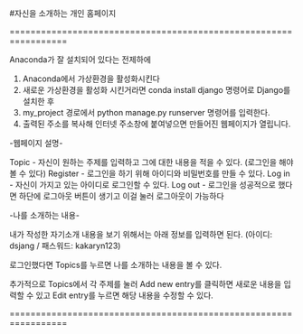
#자신을 소개하는 개인 홈페이지

=================================================================

Anaconda가 잘 설치되어 있다는 전제하에
1. Anaconda에서 가상환경을 활성화시킨다
2. 새로운 가상환경을 활성화 시킨거라면 conda install django 명령어로 Django를 설치한 후
3. my_project 경로에서 python manage.py runserver 명령어를 입력한다.
4. 출력된 주소를 복사해 인터넷 주소창에 붙여넣으면 만들어진 웹페이지가 열립니다.

-웹페이지 설명-

Topic - 자신이 원하는 주제를 입력하고 그에 대한 내용을 적을 수 있다. (로그인을 해야 볼 수 있다)
Register - 로그인을 하기 위해 아이디와 비밀번호를 만들 수 있다.
Log in - 자신이 가지고 있는 아이디로 로그인할 수 있다.
Log out - 로그인을 성공적으로 했다면 하단에 로그아웃 버튼이 생기고 이걸 눌러 로그아웃이 가능하다

-나를 소개하는 내용-

내가 작성한 자기소개 내용을 보기 위해서는 아래 정보를 입력하면 된다.
(아이디: dsjang / 패스워드: kakaryn123)

로그인했다면
Topics를 누르면 나를 소개하는 내용을 볼 수 있다.

추가적으로 Topics에서 각 주제를 눌러 
Add new entry를 클릭하면 새로운 내용을 입력할 수 있고
Edit entry를 누르면 해당 내용을 수정할 수 있다.

=================================================================

